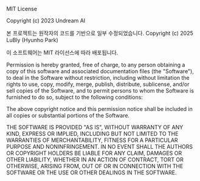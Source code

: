 MIT License

Copyright (c) 2023 Undream AI

본 프로젝트는 원작자의 코드를 기반으로 일부 수정되었습니다.
Copyright (c) 2025 LuBly (Hyunho Park)

이 소프트웨어는 MIT 라이선스에 따라 배포됩니다.

Permission is hereby granted, free of charge, to any person obtaining a copy
of this software and associated documentation files (the "Software"), to deal
in the Software without restriction, including without limitation the rights
to use, copy, modify, merge, publish, distribute, sublicense, and/or sell
copies of the Software, and to permit persons to whom the Software is
furnished to do so, subject to the following conditions:

The above copyright notice and this permission notice shall be included in all
copies or substantial portions of the Software.

THE SOFTWARE IS PROVIDED "AS IS", WITHOUT WARRANTY OF ANY KIND, EXPRESS OR
IMPLIED, INCLUDING BUT NOT LIMITED TO THE WARRANTIES OF MERCHANTABILITY,
FITNESS FOR A PARTICULAR PURPOSE AND NONINFRINGEMENT. IN NO EVENT SHALL THE
AUTHORS OR COPYRIGHT HOLDERS BE LIABLE FOR ANY CLAIM, DAMAGES OR OTHER
LIABILITY, WHETHER IN AN ACTION OF CONTRACT, TORT OR OTHERWISE, ARISING FROM,
OUT OF OR IN CONNECTION WITH THE SOFTWARE OR THE USE OR OTHER DEALINGS IN THE
SOFTWARE.
